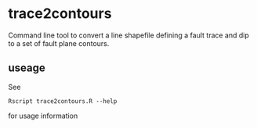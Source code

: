 trace2contours
=======

Command line tool to convert a line shapefile defining a fault trace and dip to a set of fault plane contours.

useage
------

See

    Rscript trace2contours.R --help

for usage information
